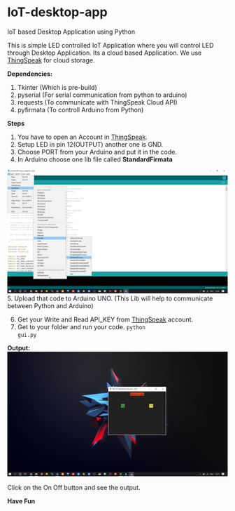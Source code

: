 # IoT-desktop-app
IoT based Desktop Application using Python

This is simple LED controlled IoT Application where you will control LED through Desktop Application. Its a cloud based Application.
We use <a href="https://thingspeak.com">ThingSpeak</a> for cloud storage.


<b>Dependencies:</b>
 1. Tkinter (Which is pre-build)
 2. pyserial (For serial communication from python to arduino)
 3. requests (To communicate with ThingSpeak Cloud API)
 4. pyfirmata (To controll Arduino from Python)
 
 <b>Steps</b>
 1. You have to open an Account in <a href="https://thingspeak.com">ThingSpeak</a>.
 2. Setup LED in pin 12(OUTPUT) another one is GND.
 3. Choose PORT from your Arduino and put it in the code.
 4. In Arduino choose one lib file called <b>StandardFirmata</b>
 <img src="https://github.com/sayandeepmajumdar/iot-desktop-app/blob/master/standarfirmata.png">
 5. Upload that code to Arduino UNO. (This Lib will help to communicate between Python and Arduino)
 
 6. Get your Write and Read API_KEY from <a href="https://thingspeak.com">ThingSpeak</a> account.
 7. Get to your folder and run your code.
    <code>python gui.py</code>
 
 <b>Output:</b>
 <img src="https://github.com/sayandeepmajumdar/iot-desktop-app/blob/master/gui.png">
 
 Click on the On Off button and see the output.
 
 <b>Have Fun</b>
 
 

